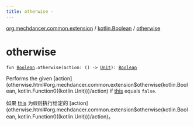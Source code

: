 ```yaml
---
title: otherwise - 
---
```


[org.mechdancer.common.extension](../index.html) / [kotlin.Boolean](index.html) / [otherwise](./otherwise.html)

# otherwise

`fun `[`Boolean`](https://kotlinlang.org/api/latest/jvm/stdlib/kotlin/-boolean/index.html)`.otherwise(action: () -> `[`Unit`](https://kotlinlang.org/api/latest/jvm/stdlib/kotlin/-unit/index.html)`): `[`Boolean`](https://kotlinlang.org/api/latest/jvm/stdlib/kotlin/-boolean/index.html)

Performs the given [action](otherwise.html#org.mechdancer.common.extension$otherwise(kotlin.Boolean, kotlin.Function0((kotlin.Unit)))/action) if [this](otherwise/-this-.html) equals `false`.

如果 [this](otherwise/-this-.html) 为`假`则执行给定的 [action](otherwise.html#org.mechdancer.common.extension$otherwise(kotlin.Boolean, kotlin.Function0((kotlin.Unit)))/action)。

